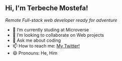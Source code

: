 <h2> Hi, I'm Terbeche Mostefa! </h2>
<p><em>Remote Full-stack web developer ready for adventure</em></p>

- 🌱 I’m currently studing at Microverse
- 👯 I’m looking to collaborate on Web projects
- 💬 Ask me about coding 
- 📫 How to reach me: [My Twitter!](https://twitter.com/Terbech_Mostefa)
- 😄 Pronouns: He, Him
